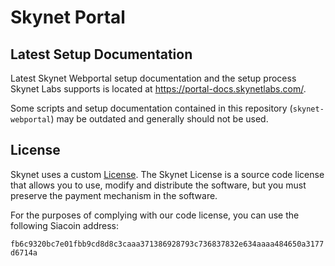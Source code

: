# Skynet Portal

## Latest Setup Documentation

Latest Skynet Webportal setup documentation and the setup process Skynet Labs
supports is located at https://portal-docs.skynetlabs.com/.

Some scripts and setup documentation contained in this repository
(`skynet-webportal`) may be outdated and generally should not be used.

## License

Skynet uses a custom [License](./LICENSE.md). The Skynet License is a source code license that allows you to use, modify
and distribute the software, but you must preserve the payment mechanism in the software.

For the purposes of complying with our code license, you can use the following Siacoin address:

`fb6c9320bc7e01fbb9cd8d8c3caaa371386928793c736837832e634aaaa484650a3177d6714a`

